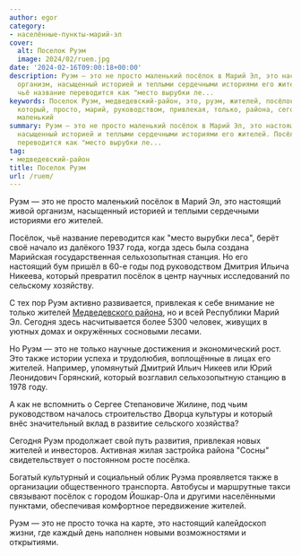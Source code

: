 ```yaml
---
author: egor
category:
- населённые-пункты-марий-эл
cover:
  alt: Поселок Руэм
  image: 2024/02/ruem.jpg
date: '2024-02-16T09:00:18+00:00'
description: Руэм — это не просто маленький посёлок в Марий Эл, это настоящий живой
  организм, насыщенный историей и теплыми сердечными историями его жителей. Посёлок,
  чьё название переводится как "место вырубки ле...
keywords: Поселок Руэм, медведевский-район, это, руэм, жителей, посёлок, настоящий,
  который, просто, марий, руководством, привлекая, только, района, сегодня, также,
  маленький
summary: Руэм — это не просто маленький посёлок в Марий Эл, это настоящий живой организм,
  насыщенный историей и теплыми сердечными историями его жителей. Посёлок, чьё название
  переводится как "место вырубки ле...
tag:
- медведевский-район
title: Поселок Руэм
url: /ruem/
---
```


Руэм — это не просто маленький посёлок в Марий Эл, это настоящий живой организм, насыщенный историей и теплыми сердечными историями его жителей.

Посёлок, чьё название переводится как "место вырубки леса", берёт своё начало из далёкого 1937 года, когда здесь была создана Марийская государственная сельхозопытная станция. Но его настоящий бум пришёл в 60-е годы под руководством Дмитрия Ильича Никеева, который превратил посёлок в центр научных исследований по сельскому хозяйству.

С тех пор Руэм активно развивается, привлекая к себе внимание не только жителей [Медведевского района](/medvedevskij-rajon/), но и всей Республики Марий Эл. Сегодня здесь насчитывается более 5300 человек, живущих в уютных домах и окружённых сосновыми лесами.

Но Руэм — это не только научные достижения и экономический рост. Это также истории успеха и трудолюбия, воплощённые в лицах его жителей. Например, упомянутый Дмитрий Ильич Никеев или Юрий Леонидович Горянский, который возглавил сельхозопытную станцию в 1978 году.

А как не вспомнить о Сергее Степановиче Жилине, под чьим руководством началось строительство Дворца культуры и который внёс значительный вклад в развитие сельского хозяйства?

Сегодня Руэм продолжает свой путь развития, привлекая новых жителей и инвесторов. Активная жилая застройка района "Сосны" свидетельствует о постоянном росте посёлка.

Богатый культурный и социальный облик Руэма проявляется также в организации общественного транспорта. Автобусы и маршрутные такси связывают посёлок с городом Йошкар-Ола и другими населёнными пунктами, обеспечивая комфортное передвижение жителей.

Руэм — это не просто точка на карте, это настоящий калейдоскоп жизни, где каждый день наполнен новыми возможностями и открытиями.